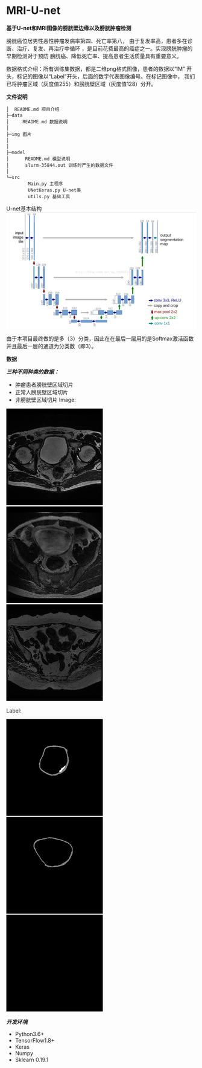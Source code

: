 # MRI-U-net

**基于U-net和MRI图像的膀胱壁边缘以及膀胱肿瘤检测**

膀胱癌位居男性恶性肿瘤发病率第四、死亡率第八，
由于复发率高，患者多在诊断、治疗、复发、再治疗中循环
，是目前花费最高的癌症之一。实现膀胱肿瘤的早期检测对于预防
膀胱癌、降低死亡率、提高患者生活质量具有重要意义。

数据格式介绍：所有训练集数据，都是二维png格式图像，患者的数据以“IM”
开头，标记的图像以“Label”开头，后面的数字代表图像编号。在标记图像中，
我们已将肿瘤区域（灰度值255）和膀胱壁区域（灰度值128）分开。

**文件说明**

    │  README.md 项目介绍
    ├─data
    │     README.md 数据说明
    │
    ├─img 图片
    │
    │
    ├─model
    │      README.md 模型说明
    │      slurm-35844.out 训练时产生的数据文件
    │      
    └─src
            Main.py 主程序
            UNetKeras.py U-net类
            utils.py 基础工具



U-net基本结构
![U-net](img/u-net.png)

由于本项目最终做的是多（3）分类，因此在在最后一层用的是Softmax激活函数并且最后一层的通道为分类数（即3）。

**数据**



_**三种不同种类的数据：**_

- 肿瘤患者膀胱壁区域切片
- 正常人膀胱壁区域切片
- 非膀胱壁区域切片
Image:

![](img/IM90.png) ![](img/IM198.png) ![](img/IM2018.png) 

Label:

![](img/Label90.png) ![](img/Label198.png) ![](img/Label2018.png)



**_开发环境_**

- Python3.6+
- TensorFlow1.8+
- Keras
- Numpy
- Sklearn 0.19.1
